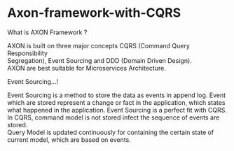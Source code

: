 # Axon-framework-with-CQRS

What is AXON Framework ?

AXON is built on three major concepts CQRS (Command Query Responsibility   
Segregation), Event Sourcing and DDD (Domain Driven Design).  
AXON are best suitable for Microservices Architecture. 


Event Sourcing...!

Event Sourcing is a method to store the data as events in append log. Event which are stored represent a change or fact in the application, which states what happened in the application. 
Event Sourcing is a perfect fit with CQRS. In CQRS, command model is not stored infect the sequence of events are stored.  
Query Model is updated continuously for containing the certain state of current model, which are based on events. 


